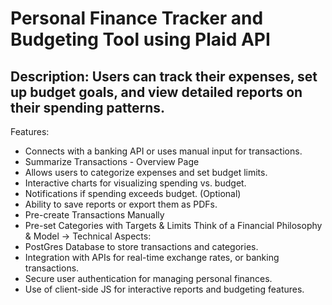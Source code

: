 # Personal Finance Tracker and Budgeting Tool using Plaid API

## Description: Users can track their expenses, set up budget goals, and view detailed reports on their spending patterns.

Features:
- Connects with a banking API or uses manual input for transactions.
- Summarize Transactions - Overview Page
- Allows users to categorize expenses and set budget limits.
- Interactive charts for visualizing spending vs. budget.
- Notifications if spending exceeds budget. (Optional)
- Ability to save reports or export them as PDFs.
- Pre-create Transactions Manually
- Pre-set Categories with Targets & Limits 
Think of a Financial Philosophy & Model -> 
 Technical Aspects:
- PostGres Database to store transactions and categories.
- Integration with APIs for real-time exchange rates, or banking transactions.
- Secure user authentication for managing personal finances.
- Use of client-side JS for interactive reports and budgeting features.